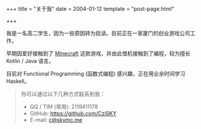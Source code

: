 +++
title = "关于我"
date = 2004-01-12
template = "post-page.html"

+++

我是一名高二学生，因为一些原因转为挂读。目前正在一家厦门的创业游戏公司工作。

早期因爱好接触到了 [Minecraft](https://en.wikipedia.org/wiki/Minecraft) 这款游戏，并由此借机接触到了编程，较为擅长 Kotlin / Java 语言。

目前对 Functional Programming (函数式编程) 感兴趣，正在用业余时间学习 Haskell。

> 你可以通过以下几种方式联系到我：
>
> + QQ / TIM (常用): 2119411178
> + GitHub: https://github.com/CziSKY
> + E-mail: c@skymc.me